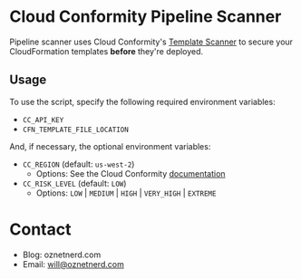 # Cloud Conformity Pipeline Scanner

Pipeline scanner uses Cloud Conformity's [Template Scanner](https://www.cloudconformity.com/solutions/aws/cloudformation-template-scanner.html) to secure your CloudFormation templates **before** they're deployed.

## Usage

To use the script, specify the following required environment variables:
  * `CC_API_KEY`
  * `CFN_TEMPLATE_FILE_LOCATION`

And, if necessary, the optional environment variables:
  * `CC_REGION` (default: `us-west-2`)
    * Options: See the Cloud Conformity [documentation](https://github.com/cloudconformity/documentation-api#endpoints)
  * `CC_RISK_LEVEL` (default: `LOW`)
    * Options: `LOW` | `MEDIUM` | `HIGH` | `VERY_HIGH` | `EXTREME`
    
# Contact

* Blog: oznetnerd.com
* Email: will@oznetnerd.com